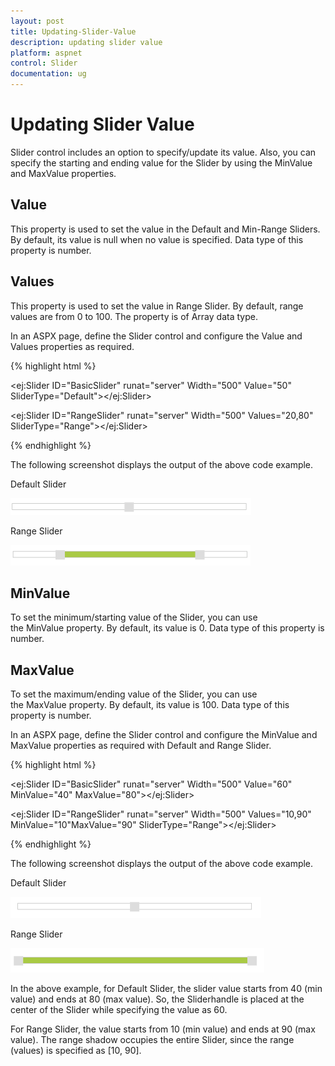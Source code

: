 ```yaml
---
layout: post
title: Updating-Slider-Value
description: updating slider value
platform: aspnet
control: Slider
documentation: ug
---
```


# Updating Slider Value

Slider control includes an option to specify/update its value. Also, you can specify the starting and ending value for the Slider by using the MinValue and MaxValue properties.

## Value

This property is used to set the value in the Default and Min-Range Sliders. By default, its value is null when no value is specified. Data type of this property is number.

## Values

This property is used to set the value in Range Slider. By default, range values are from 0 to 100. The property is of Array data type.

In an ASPX page, define the Slider control and configure the Value and Values properties as required.

{% highlight html %}



<ej:Slider ID="BasicSlider" runat="server" Width="500" Value="50" SliderType="Default"></ej:Slider> 





<ej:Slider ID="RangeSlider" runat="server" Width="500" Values="20,80" SliderType="Range"></ej:Slider>





{% endhighlight %}



The following screenshot displays the output of the above code example.



Default Slider

![](Updating-Slider-Value_images/Updating-Slider-Value_img1.png)



Range Slider

![](Updating-Slider-Value_images/Updating-Slider-Value_img2.png)



## MinValue

To set the minimum/starting value of the Slider, you can use the MinValue property. By default, its value is 0. Data type of this property is number.

## MaxValue

To set the maximum/ending value of the Slider, you can use the MaxValue property. By default, its value is 100. Data type of this property is number.

In an ASPX page, define the Slider control and configure the MinValue and MaxValue properties as required with Default and Range Slider.

{% highlight html %}



<ej:Slider ID="BasicSlider" runat="server" Width="500" Value="60" MinValue="40" MaxValue="80"></ej:Slider>



 <ej:Slider ID="RangeSlider" runat="server" Width="500" Values="10,90" MinValue="10"MaxValue="90" SliderType="Range"></ej:Slider>





{% endhighlight %}



The following screenshot displays the output of the above code example.

Default Slider

![](Updating-Slider-Value_images/Updating-Slider-Value_img3.png)



Range Slider

![](Updating-Slider-Value_images/Updating-Slider-Value_img4.png)


In the above example, for Default Slider, the slider value starts from 40 (min value) and ends at 80 (max value). So, the Sliderhandle is placed at the center of the Slider while specifying the value as 60.

For Range Slider, the value starts from 10 (min value) and ends at 90 (max value). The range shadow occupies the entire Slider, since the range (values) is specified as [10, 90].

